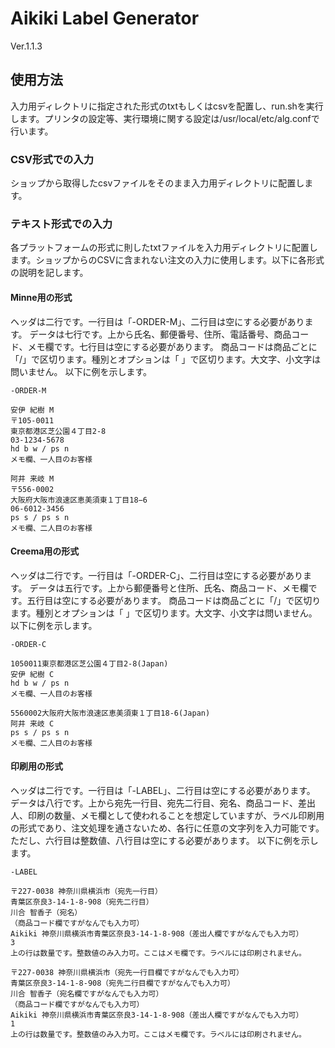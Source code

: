 # Aikiki Label Generator
Ver.1.1.3
## 使用方法
入力用ディレクトリに指定された形式のtxtもしくはcsvを配置し、run.shを実行します。プリンタの設定等、実行環境に関する設定は/usr/local/etc/alg.confで行います。
### CSV形式での入力
ショップから取得したcsvファイルをそのまま入力用ディレクトリに配置します。
### テキスト形式での入力
各プラットフォームの形式に則したtxtファイルを入力用ディレクトリに配置します。ショップからのCSVに含まれない注文の入力に使用します。以下に各形式の説明を記します。
#### Minne用の形式
ヘッダは二行です。一行目は「-ORDER-M」、二行目は空にする必要があります。
データは七行です。上から氏名、郵便番号、住所、電話番号、商品コード、メモ欄です。七行目は空にする必要があります。
商品コードは商品ごとに「/」で区切ります。種別とオプションは「 」で区切ります。大文字、小文字は問いません。
以下に例を示します。
```
-ORDER-M

安伊 紀樹 M
〒105-0011
東京都港区芝公園４丁目2-8
03-1234-5678
hd b w / ps n
メモ欄、一人目のお客様

阿井 来岐 M
〒556-0002
大阪府大阪市浪速区恵美須東１丁目18−6
06-6012-3456
ps s / ps s n
メモ欄、二人目のお客様

```
#### Creema用の形式
ヘッダは二行です。一行目は「-ORDER-C」、二行目は空にする必要があります。
データは五行です。上から郵便番号と住所、氏名、商品コード、メモ欄です。五行目は空にする必要があります。
商品コードは商品ごとに「/」で区切ります。種別とオプションは「 」で区切ります。大文字、小文字は問いません。
以下に例を示します。
```
-ORDER-C

1050011東京都港区芝公園４丁目2-8(Japan)
安伊 紀樹 C
hd b w / ps n
メモ欄、一人目のお客様

5560002大阪府大阪市浪速区恵美須東１丁目18-6(Japan)
阿井 来岐 C
ps s / ps s n
メモ欄、二人目のお客様

```
#### 印刷用の形式
ヘッダは二行です。一行目は「-LABEL」、二行目は空にする必要があります。
データは八行です。上から宛先一行目、宛先二行目、宛名、商品コード、差出人、印刷の数量、メモ欄として使われることを想定していますが、ラベル印刷用の形式であり、注文処理を通さないため、各行に任意の文字列を入力可能です。ただし、六行目は整数値、八行目は空にする必要があります。
以下に例を示します。
```
-LABEL

〒227-0038 神奈川県横浜市（宛先一行目）
青葉区奈良3-14-1-8-908（宛先二行目）
川合 智香子（宛名）
（商品コード欄ですがなんでも入力可）
Aikiki 神奈川県横浜市青葉区奈良3-14-1-8-908（差出人欄ですがなんでも入力可）
3
上の行は数量です。整数値のみ入力可。ここはメモ欄です。ラベルには印刷されません。

〒227-0038 神奈川県横浜市（宛先一行目欄ですがなんでも入力可）
青葉区奈良3-14-1-8-908（宛先二行目欄ですがなんでも入力可）
川合 智香子（宛名欄ですがなんでも入力可）
（商品コード欄ですがなんでも入力可）
Aikiki 神奈川県横浜市青葉区奈良3-14-1-8-908（差出人欄ですがなんでも入力可）
1
上の行は数量です。整数値のみ入力可。ここはメモ欄です。ラベルには印刷されません。
```
